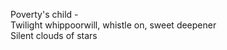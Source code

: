Poverty's child -    
Twilight whippoorwill, whistle on, sweet deepener    
Silent clouds of stars    

